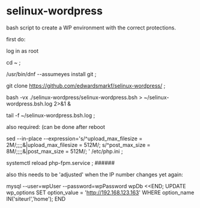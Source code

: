 # selinux-wordpress

bash script to create a WP environment with the correct protections.

first do:

log in as root

cd ~ ;

/usr/bin/dnf  --assumeyes  install git  ;

git clone https://github.com/edwardsmarkf/selinux-wordpress/  ;

bash -vx  ./selinux-wordpress/selinux-wordpress.bsh  > ~/selinux-wordpress.bsh.log  2>&1  &

tail -f   ~/selinux-wordpress.bsh.log   ;

also required:  (can be done after reboot

sed --in-place  --expression='s/^upload_max_filesize = 2M/;;;;&|upload_max_filesize = 512M/; s/^post_max_size = 8M/;;;;&|post_max_size = 512M/; '  /etc/php.ini ;

systemctl reload php-fpm.service  ;   ######   


also this needs to be 'adjusted' when the IP number changes yet again:

mysql   --user=wpUser  --password=wpPassword  wpDb <<END;
    UPDATE  wp_options SET option_value = 'http://192.168.123.163'  WHERE option_name IN('siteurl','home');
END


